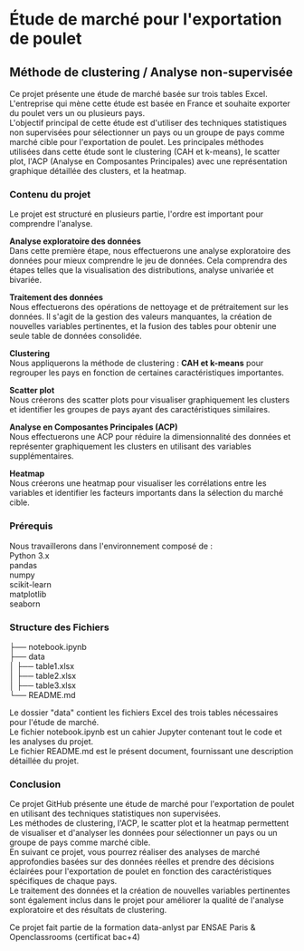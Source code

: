 # Étude de marché pour l'exportation de poulet
## Méthode de clustering / Analyse non-supervisée

Ce projet présente une étude de marché basée sur trois tables Excel. L'entreprise qui mène cette étude est basée en France et souhaite exporter du poulet vers un ou plusieurs pays.    
L'objectif principal de cette étude est d'utiliser des techniques statistiques non supervisées pour sélectionner un pays ou un groupe de pays comme marché cible pour l'exportation de poulet.  Les principales méthodes utilisées dans cette étude sont le clustering (CAH et k-means), le scatter plot, l'ACP (Analyse en Composantes Principales) avec une représentation graphique détaillée des clusters, et la heatmap.

### Contenu du projet
Le projet est structuré en plusieurs partie, l'ordre est important pour comprendre l'analyse.

**Analyse exploratoire des données**     
Dans cette première étape, nous effectuerons une analyse exploratoire des données pour mieux comprendre le jeu de données. Cela comprendra des étapes telles que la visualisation des distributions, analyse univariée et bivariée.     

**Traitement des données**       
Nous effectuerons des opérations de nettoyage et de prétraitement sur les données. Il s'agit de la gestion des valeurs manquantes, la création de nouvelles variables pertinentes, et la fusion des tables pour obtenir une seule table de données consolidée.     

**Clustering**    
Nous appliquerons la méthode de clustering : **CAH et k-means** pour regrouper les pays en fonction de certaines caractéristiques importantes.

**Scatter plot**    
Nous créerons des scatter plots pour visualiser graphiquement les clusters et identifier les groupes de pays ayant des caractéristiques similaires.

**Analyse en Composantes Principales (ACP)**    
Nous effectuerons une ACP pour réduire la dimensionnalité des données et représenter graphiquement les clusters en utilisant des variables supplémentaires.

**Heatmap**     
Nous créerons une heatmap pour visualiser les corrélations entre les variables et identifier les facteurs importants dans la sélection du marché cible.

### Prérequis
Nous travaillerons dans l'environnement composé de :      
Python 3.x      
pandas      
numpy     
scikit-learn     
matplotlib     
seaborn     

### Structure des Fichiers    

├── notebook.ipynb    
├── data     
│   ├── table1.xlsx      
│   ├── table2.xlsx     
│   ├── table3.xlsx     
└── README.md      

Le dossier "data" contient les fichiers Excel des trois tables nécessaires pour l'étude de marché.      
Le fichier notebook.ipynb est un cahier Jupyter contenant tout le code et les analyses du projet.      
Le fichier README.md est le présent document, fournissant une description détaillée du projet.      

### Conclusion
Ce projet GitHub présente une étude de marché pour l'exportation de poulet en utilisant des techniques statistiques non supervisées.     
Les méthodes de clustering, l'ACP, le scatter plot et la heatmap permettent de visualiser et d'analyser les données pour sélectionner un pays ou un groupe de pays comme marché cible.    
En suivant ce projet, vous pourrez réaliser des analyses de marché approfondies basées sur des données réelles et prendre des décisions éclairées pour l'exportation de poulet en fonction des caractéristiques spécifiques de chaque pays.      
Le traitement des données et la création de nouvelles variables pertinentes sont également inclus dans le projet pour améliorer la qualité de l'analyse exploratoire et des résultats de clustering. 

Ce projet fait partie de la formation data-anlyst par ENSAE Paris & Openclassrooms (certificat bac+4)
